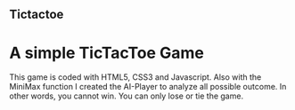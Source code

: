 ## Tictactoe
# A simple TicTacToe Game

This game is coded with HTML5, CSS3 and Javascript. 
Also with the MiniMax function I created the AI-Player to analyze all possible outcome. 
In other words, you cannot win. You can only lose or tie the game.
